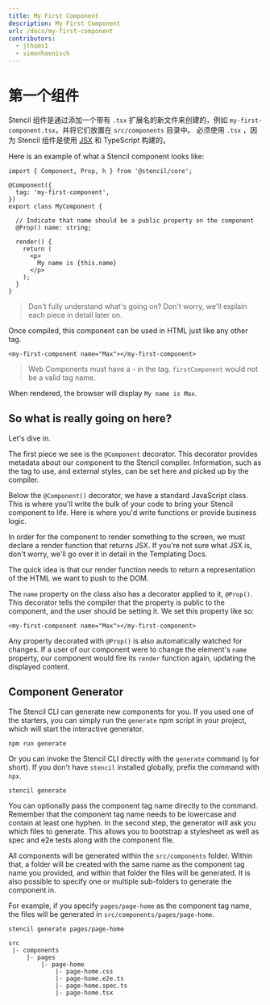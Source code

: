 ```yaml
---
title: My First Component
description: My First Component
url: /docs/my-first-component
contributors:
  - jthoms1
  - simonhaenisch
---
```


# 第一个组件

Stencil 组件是通过添加一个带有 `.tsx` 扩展名的新文件来创建的，例如 `my-first-component.tsx`，并将它们放置在 `src/components` 目录中。
必须使用 `.tsx` ，因为 Stencil 组件是使用 [JSX](https://facebook.github.io/react/docs/introducing-jsx.html) 和 TypeScript 构建的。

Here is an example of what a Stencil component looks like:

```tsx
import { Component, Prop, h } from '@stencil/core';

@Component({
  tag: 'my-first-component',
})
export class MyComponent {

  // Indicate that name should be a public property on the component
  @Prop() name: string;

  render() {
    return (
      <p>
        My name is {this.name}
      </p>
    );
  }
}
```
> Don't fully understand what's going on? Don't worry, we'll explain each piece in detail later on.


Once compiled, this component can be used in HTML just like any other tag.

```markup
<my-first-component name="Max"></my-first-component>
```

> Web Components must have a - in the tag. `firstComponent` would not be a valid tag name.

When rendered, the browser will display `My name is Max`.

## So what is really going on here?

Let's dive in.

The first piece we see is the `@Component` decorator.
This decorator provides metadata about our component to the Stencil compiler.
Information, such as the tag to use, and external styles, can be set here and picked up by the compiler.

Below the `@Component()` decorator, we have a standard JavaScript class.
This is where you'll write the bulk of your code to bring your Stencil component to life.
Here is where you'd write functions or provide business logic.

In order for the component to render something to the screen, we must declare a render function that returns JSX.
If you're not sure what JSX is, don't worry, we'll go over it in detail in the <stencil-route-link url="/docs/templating">Templating Docs</stencil-route-link>.

The quick idea is that our render function needs to return a representation of the HTML we want to push to the DOM.

The `name` property on the class also has a decorator applied to it, `@Prop()`.
This decorator tells the compiler that the property is public to the component, and the user should be setting it.
We set this property like so:

```markup
<my-first-component name="Max"></my-first-component>
```
Any property decorated with `@Prop()` is also automatically watched for changes.
If a user of our component were to change the element's `name` property, our component would fire its `render` function again, updating the displayed content.

## Component Generator

The Stencil CLI can generate new components for you. If you used one of the starters, you can simply run the `generate` npm script in your project, which will start the interactive generator.

```shell
npm run generate
```

Or you can invoke the Stencil CLI directly with the `generate` command (`g` for short). If you don't have `stencil` installed globally, prefix the command with `npx`.

```shell
stencil generate
```

You can optionally pass the component tag name directly to the command. Remember that the component tag name needs to be lowercase and contain at least one hyphen. In the second step, the generator will ask you which files to generate. This allows you to bootstrap a stylesheet as well as spec and e2e tests along with the component file.

All components will be generated within the `src/components` folder. Within that, a folder will be created with the same name as the component tag name you provided, and within that folder the files will be generated. It is also possible to specify one or multiple sub-folders to generate the component in.

For example, if you specify `pages/page-home` as the component tag name, the files will be generated in `src/components/pages/page-home`.

```shell
stencil generate pages/page-home
```

```plain
src
 |- components
     |- pages
         |- page-home
             |- page-home.css
             |- page-home.e2e.ts
             |- page-home.spec.ts
             |- page-home.tsx
```
